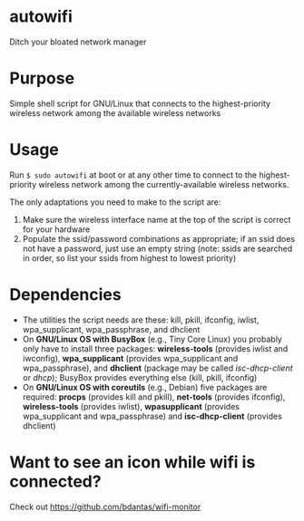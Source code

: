 # autowifi
Ditch your bloated network manager

# Purpose
Simple shell script for GNU/Linux that connects to the highest-priority wireless network among the available wireless networks

# Usage
Run `$ sudo autowifi` at boot or at any other time to connect to the highest-priority wireless network among the currently-available wireless networks.

The only adaptations you need to make to the script are:
1. Make sure the wireless interface name at the top of the script is correct for your hardware
2. Populate the ssid/password combinations as appropriate; if an ssid does not have a password, just use an empty string (note: ssids are searched in order, so list your ssids from highest to lowest priority)

# Dependencies
- The utilities the script needs are these: kill, pkill, ifconfig, iwlist, wpa_supplicant, wpa_passphrase, and dhclient
- On **GNU/Linux OS with BusyBox** (e.g., Tiny Core Linux) you probably only have to install three packages: **wireless-tools** (provides iwlist and iwconfig), **wpa_supplicant** (provides wpa_supplicant and wpa_passphrase), and **dhclient** (package may be called *isc-dhcp-client* or *dhcp*); BusyBox provides everything else (kill, pkill, ifconfig)
- On **GNU/Linux OS with coreutils** (e.g., Debian) five packages are required: **procps** (provides kill and pkill), **net-tools** (provides ifconfig), **wireless-tools** (provides iwlist), **wpasupplicant** (provides wpa_supplicant and wpa_passphrase) and **isc-dhcp-client** (provides dhclient)

# Want to see an icon while wifi is connected?
Check out https://github.com/bdantas/wifi-monitor
